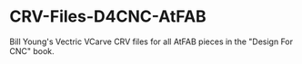 # CRV-Files-D4CNC-AtFAB
Bill Young's Vectric VCarve CRV files for all AtFAB pieces in the "Design For CNC" book. 
